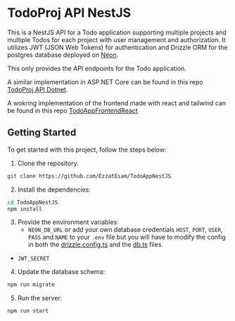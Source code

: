 # TodoProj API NestJS

This is a NestJS API for a Todo application supporting multiple projects and multiple Todos for each project with user management and authorization. It utilizes JWT (JSON Web Tokens) for authentication and Drizzle ORM for the postgres database deployed on [Neon](https://neon.tech).

This only provides the API endpoints for the Todo application.

A similar implementation in ASP.NET Core can be found in this repo [TodoProj API Dotnet](https://github.com/EzzatEsam/TodoApplicationBackendAspDotNet).

A wokring implementation of the frontend made with react and tailwind can be found in this repo [TodoAppFrontendReact
](https://github.com/EzzatEsam/TodoAppFrontendReact)

## Getting Started

To get started with this project, follow the steps below:

1. Clone the repository.

```bash
git clone https://github.com/EzzatEsam/TodoAppNestJS
```

2. Install the dependencies:

```bash
cd TodoAppNestJS
npm install
```

3. Provide the environment variables:
   - `NEON_DB_URL` or add your own database credentials `HOST`, `PORT`, `USER`, `PASS` and `NAME` to your `.env` file but you will have to modify the config in both the [drizzle.config.ts](drizzle.config.ts) and the [db.ts](src/db/db.ts) files.

- `JWT_SECRET`

4. Update the database schema:

```bash
npm run migrate
```

5. Run the server:

```bash
npm run start
```

